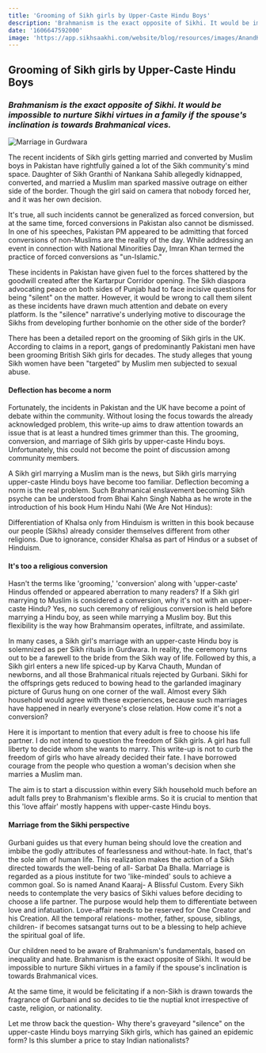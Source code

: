 ```yaml
---
title: 'Grooming of Sikh girls by Upper-Caste Hindu Boys'
description: 'Brahmanism is the exact opposite of Sikhi. It would be impossible to nurture Sikhi virtues in a family if the spouse's inclination is towards Brahmanical vices.'
date: '1606647592000'
image: 'https://app.sikhsaakhi.com/website/blog/resources/images/AnandKaraj.jpeg'
---
```


## Grooming of Sikh girls by Upper-Caste Hindu Boys

### _Brahmanism is the exact opposite of Sikhi. It would be impossible to nurture Sikhi virtues in a family if the spouse's inclination is towards Brahmanical vices._

![Marriage in Gurdwara](https://app.sikhsaakhi.com/website/blog/resources/images/AnandKaraj.jpeg)

The recent incidents of Sikh girls getting married and converted by Muslim boys in Pakistan have rightfully gained a lot of the Sikh community's mind space. Daughter of Sikh Granthi of Nankana Sahib allegedly kidnapped, converted, and married a Muslim man sparked massive outrage on either side of the border. Though the girl said on camera that nobody forced her, and it was her own decision.

It's true, all such incidents cannot be generalized as forced conversion, but at the same time, forced conversions in Pakistan also cannot be dismissed. In one of his speeches, Pakistan PM appeared to be admitting that forced conversions of non-Muslims are the reality of the day. While addressing an event in connection with National Minorities Day, Imran Khan termed the practice of forced conversions as "un-Islamic."

These incidents in Pakistan have given fuel to the forces shattered by the goodwill created after the Kartarpur Corridor opening. The Sikh diaspora advocating peace on both sides of Punjab had to face incisive questions for being "silent" on the matter. However, it would be wrong to call them silent as these incidents have drawn much attention and debate on every platform. Is the "silence" narrative's underlying motive to discourage the Sikhs from developing further bonhomie on the other side of the border?

There has been a detailed report on the grooming of Sikh girls in the UK. According to claims in a report, gangs of predominantly Pakistani men have been grooming British Sikh girls for decades. The study alleges that young Sikh women have been "targeted" by Muslim men subjected to sexual abuse.

#### Deflection has become a norm

Fortunately, the incidents in Pakistan and the UK have become a point of debate within the community. Without losing the focus towards the already acknowledged problem, this write-up aims to draw attention towards an issue that is at least a hundred times grimmer than this. The grooming, conversion, and marriage of Sikh girls by upper-caste Hindu boys. Unfortunately, this could not become the point of discussion among community members.

A Sikh girl marrying a Muslim man is the news, but Sikh girls marrying upper-caste Hindu boys have become too familiar. Deflection becoming a norm is the real problem. Such Brahmanical enslavement becoming Sikh psyche can be understood from Bhai Kahn Singh Nabha as he wrote in the introduction of his book Hum Hindu Nahi (We Are Not Hindus):

Differentiation of Khalsa only from Hinduism is written in this book because our people (Sikhs) already consider themselves different from other religions. Due to ignorance, consider Khalsa as part of Hindus or a subset of Hinduism.

#### It's too a religious conversion

Hasn't the terms like 'grooming,' 'conversion' along with 'upper-caste' Hindus offended or appeared aberration to many readers? If a Sikh girl marrying to Muslim is considered a conversion, why it's not with an upper-caste Hindu? Yes, no such ceremony of religious conversion is held before marrying a Hindu boy, as seen while marrying a Muslim boy. But this flexibility is the way how Brahmansim operates, infiltrate, and assimilate.

In many cases, a Sikh girl's marriage with an upper-caste Hindu boy is solemnized as per Sikh rituals in Gurdwara. In reality, the ceremony turns out to be a farewell to the bride from the Sikh way of life. Followed by this, a Sikh girl enters a new life spiced-up by Karva Chauth, Mundan of newborns, and all those Brahmanical rituals rejected by Gurbani. Sikhi for the offsprings gets reduced to bowing head to the garlanded imaginary picture of Gurus hung on one corner of the wall. Almost every Sikh household would agree with these experiences, because such marriages have happened in nearly everyone's close relation. How come it's not a conversion?

Here it is important to mention that every adult is free to choose his life partner. I do not intend to question the freedom of Sikh girls. A girl has full liberty to decide whom she wants to marry. This write-up is not to curb the freedom of girls who have already decided their fate. I have borrowed courage from the people who question a woman's decision when she marries a Muslim man.

The aim is to start a discussion within every Sikh household much before an adult falls prey to Brahmanism's flexible arms. So it is crucial to mention that this 'love affair' mostly happens with upper-caste Hindu boys.

#### Marriage from the Sikhi perspective

Gurbani guides us that every human being should love the creation and imbibe the godly attributes of fearlessness and without-hate. In fact, that's the sole aim of human life. This realization makes the action of a Sikh directed towards the well-being of all- Sarbat Da Bhalla. Marriage is regarded as a pious institute for two 'like-minded' souls to achieve a common goal. So is named Anand Kaaraj- A Blissful Custom. Every Sikh needs to contemplate the very basics of Sikhi values before deciding to choose a life partner. The purpose would help them to differentiate between love and infatuation. Love-affair needs to be reserved for One Creator and his Creation. All the temporal relations- mother, father, spouse, siblings, children- if becomes satsangat turns out to be a blessing to help achieve the spiritual goal of life.

Our children need to be aware of Brahmanism's fundamentals, based on inequality and hate. Brahmanism is the exact opposite of Sikhi. It would be impossible to nurture Sikhi virtues in a family if the spouse's inclination is towards Brahmanical vices.

At the same time, it would be felicitating if a non-Sikh is drawn towards the fragrance of Gurbani and so decides to tie the nuptial knot irrespective of caste, religion, or nationality.

Let me throw back the question- Why there's graveyard "silence" on the upper-caste Hindu boys marrying Sikh girls, which has gained an epidemic form? Is this slumber a price to stay Indian nationalists?
